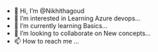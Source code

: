 - 👋 Hi, I’m @Nikhithagoud
- 👀 I’m interested in Learning Azure devops...
- 🌱 I’m currently learning Basics...
- 💞️ I’m looking to collaborate on New concepts...
- 📫 How to reach me ...

<!---
Nikhithagoud/Nikhithagoud is a ✨ special ✨ repository because its `README.md` (this file) appears on your GitHub profile.
You can click the Preview link to take a look at your changes.
--->
